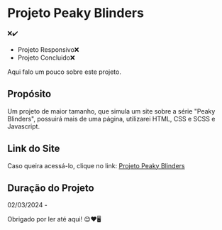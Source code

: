 <h1>Projeto Peaky Blinders</h1>
❌✔️
<p> <ul> <li>Projeto Responsivo❌ </li> <li>Projeto Concluido❌</li> </ul></p>

<p>Aqui falo um pouco sobre este projeto.</p>

## Propósito
<p>Um projeto de maior tamanho, que simula um site sobre a série "Peaky Blinders", possuirá mais de uma página, utilizarei HTML, CSS e SCSS e Javascript. </p>

## Link do Site
<p>Caso queira acessá-lo, clique no link: <a href="https://vitorarevalo.github.io/projeto-peaky-blinders/" target="_blank">Projeto Peaky Blinders</a></p>

## Duração do Projeto 
<p>02/03/2024 - </p>

<p>Obrigado por ler até aqui! 😊❤️🖥️</p>
